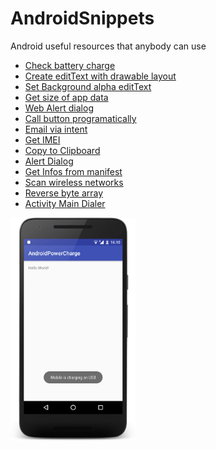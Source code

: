 # AndroidSnippets
Android useful resources that anybody can use

* <a href="https://github.com/georgioupanayiotis/AndroidSnippets/blob/master/check-battery-charge.java">Check battery charge</a>
* <a href="https://github.com/georgioupanayiotis/AndroidSnippets/blob/master/editText-with-drawable-layout.xml">Create editText with drawable layout</a>
* <a href="https://github.com/georgioupanayiotis/AndroidSnippets/blob/master/setBackground-alpha-editText.xml">Set Background alpha editText</a>
* <a href="https://github.com/georgioupanayiotis/AndroidSnippets/blob/master/get-size-of-app-data.java">Get size of app data</a>
* <a href="https://github.com/georgioupanayiotis/AndroidSnippets/blob/master/alert-dialog.java">Web Alert dialog</a>
* <a href="https://github.com/georgioupanayiotis/AndroidSnippets/blob/master/call-click-button-programatically.java">Call button programatically</a>
* <a href="https://github.com/georgioupanayiotis/AndroidSnippets/blob/master/email-via-intent.java">Email via intent</a>
* <a href="https://github.com/georgioupanayiotis/AndroidSnippets/blob/master/get-imei.java">Get IMEI</a>
* <a href="https://github.com/georgioupanayiotis/AndroidSnippets/blob/master/copy-to-clipboard.java">Copy to Clipboard</a>
* <a href="https://github.com/georgioupanayiotis/AndroidSnippets/blob/master/alert-dialog.java">Alert Dialog</a>
* <a href="https://github.com/georgioupanayiotis/AndroidSnippets/blob/master/get-infos-from-manifest.java" target="_blank">Get Infos from manifest</a>
* <a href="https://github.com/georgioupanayiotis/AndroidSnippets/blob/master/scan-wireless-networks.java" target="_blank">Scan wireless networks</a>
* <a href="https://github.com/georgioupanayiotis/AndroidSnippets/blob/master/reverse-byte-array.java" target="_blank">Reverse byte array</a>
* <a href="https://github.com/georgioupanayiotis/AndroidSnippets/blob/master/activity_main_dialer.xml" target="_blank">Activity Main Dialer</a>





<p align="left"><a href="https://github.com/georgioupanayiotis/AndroidSnippets/blob/master/get-infos-from-manifest.java" target="_blank">
<img src="https://github.com/georgioupanayiotis/AndroidSnippets/blob/master/android-power.png" width="200"></a>
</p>
